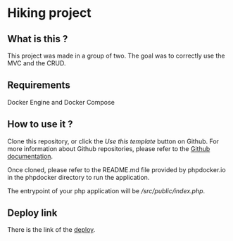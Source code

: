 # Hiking project

## What is this ?
This project was made in a group of two. The goal was to correctly use the MVC and the CRUD.

## Requirements
Docker Engine and Docker Compose

## How to use it ?
Clone this repository, or click the _Use this template_ button on Github.
For more information about Github repositories, please refer to the [Github documentation](https://docs.github.com/en/repositories/creating-and-managing-repositories/creating-a-repository-from-a-template).

Once cloned, please refer to the README.md file provided by phpdocker.io in the phpdocker directory to run the application.

The entrypoint of your php application will be _/src/public/index.php_.

## Deploy link
There is the link of the [deploy](https://hikeprojectquentoli.000webhostapp.com/).

